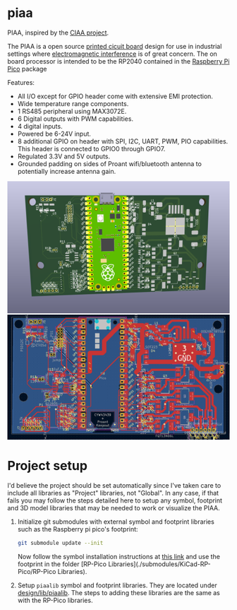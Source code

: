 # piaa
PIAA, inspired by the [CIAA project](https://github.com/ciaa/Hardware).


The PIAA is a open source [printed cicuit board](https://en.wikipedia.org/wiki/Printed_circuit_board) design for use in industrial settings where [electromagnetic interference](https://en.wikipedia.org/wiki/Electromagnetic_interference) is of great concern. The on board processor is intended to be the RP2040 contained in the [Raspberry Pi Pico](https://www.raspberrypi.com/products/raspberry-pi-pico/) package

Features:
- All I/O except for GPIO header come with extensive EMI protection.
- Wide temperature range components.
- 1 RS485 peripheral using MAX3072E.
- 6 Digital outputs with PWM capabilities.
- 4 digital inputs.
- Powered be 6-24V input.
- 8 additional GPIO on header with SPI, I2C, UART, PWM, PIO capabilities. This header is connected to GPIO0 through GPIO7.
- Regulated 3.3V and 5V outputs.
- Grounded padding on sides of Proant wifi/bluetooth antenna to potentially increase antenna gain.

![](./docs/piaa3d.png)
![](./docs/piaa_layout.png)

# Project setup
I'd believe the project should be set automatically since I've taken care to include all libraries as "Project" libraries, not "Global". 
In any case, if that fails you may follow the steps detailed here to setup any symbol, footprint and 3D model libraries that may be needed
to work or visualize the PIAA.

1. Initialize git submodules with external symbol and footprint libraries such as the Raspberry pi pico's footprint:

    ```sh
    git submodule update --init
    ```

    Now follow the symbol installation instructions at [this link](https://github.com/ncarandini/KiCad-RP-Pico/blob/main/Install%20instructions.md)
    and use the footprint in the folder [RP-Pico Libraries](./submodules/KiCad-RP-Pico/RP-Pico Libraries).

2. Setup `piaalib` symbol and footprint libraries. They are located under [design/lib/piaalib](./design/lib/piaalib).
The steps to adding these libraries are the same as with the RP-Pico libraries.
